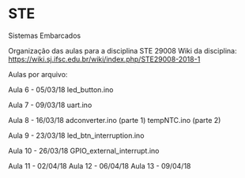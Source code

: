 # STE
Sistemas Embarcados

Organização das aulas para a disciplina STE 29008
Wiki da disciplina: https://wiki.sj.ifsc.edu.br/wiki/index.php/STE29008-2018-1

Aulas por arquivo:

  Aula 6 - 05/03/18
      led_button.ino
      
  Aula 7 - 09/03/18
      uart.ino
      
  Aula 8 - 16/03/18
      adconverter.ino (parte 1)
      tempNTC.ino     (parte 2)
      
  Aula 9 - 23/03/18
      led_btn_interruption.ino
      
  Aula 10 - 26/03/18
      GPIO_external_interrupt.ino
      
  Aula 11 - 02/04/18
  Aula 12 - 06/04/18
  Aula 13 - 09/04/18

